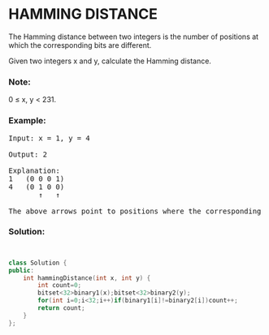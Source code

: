 # HAMMING DISTANCE

The Hamming distance between two integers is the number of positions at which the corresponding bits are different.

Given two integers x and y, calculate the Hamming distance.

### Note:
0 ≤ x, y < 231.

### Example:
<pre>
Input: x = 1, y = 4

Output: 2

Explanation:
1   (0 0 0 1)
4   (0 1 0 0)
       ↑   ↑

The above arrows point to positions where the corresponding bits are different.
</pre>

### Solution:

```cpp


class Solution {
public:
    int hammingDistance(int x, int y) {
        int count=0;
        bitset<32>binary1(x);bitset<32>binary2(y);
        for(int i=0;i<32;i++)if(binary1[i]!=binary2[i])count++;
        return count;
    }
};

```
